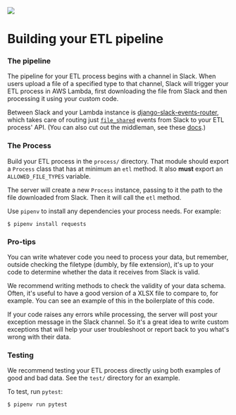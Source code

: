 ![](https://www.politico.com/interactives/cdn/images/badge.svg)

# Building your ETL pipeline

### The pipeline

The pipeline for your ETL process begins with a channel in Slack. When users upload a file of a specified type to that channel, Slack will trigger your ETL process in AWS Lambda, first downloading the file from Slack and then processing it using your custom code.

Between Slack and your Lambda instance is [django-slack-events-router](https://github.com/The-Politico/django-slack-events-router), which takes care of routing just [`file_shared`](https://api.slack.com/events/file_shared) events from Slack to your ETL process' API. (You can also cut out the middleman, see these [docs](eventsrouter.md).)

### The Process

Build your ETL process in the `process/` directory. That module should export a `Process` class that has at minimum an `etl` method. It also **must** export an `ALLOWED_FILE_TYPES` variable.

The server will create a new `Process` instance, passing to it the path to the file downloaded from Slack. Then it will call the `etl` method.

Use `pipenv` to install any dependencies your process needs. For example:

```
$ pipenv install requests
```

### Pro-tips

You can write whatever code you need to process your data, but remember, outside checking the filetype (dumbly, by file extension), it's up to your code to determine whether the data it receives from Slack is valid.

We recommend writing methods to check the validity of your data schema. Often, it's useful to have a good version of a XLSX file to compare to, for example. You can see an example of this in the boilerplate of this code.

If your code raises any errors while processing, the server will post your exception message in the Slack channel. So it's a great idea to write custom exceptions that will help your user troubleshoot or report back to you what's wrong with their data.


### Testing

We recommend testing your ETL process directly using both examples of good and bad data. See the `test/` directory for an example.

To test, run `pytest`:

```
$ pipenv run pytest
```
